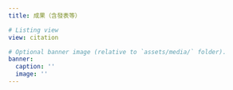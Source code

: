 ```yaml
---
title: 成果（含發表等）

# Listing view
view: citation

# Optional banner image (relative to `assets/media/` folder).
banner:
  caption: ''
  image: ''
---
```

